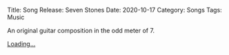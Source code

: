 Title: Song Release: Seven Stones
Date: 2020-10-17
Category: Songs
Tags: Music

An original guitar composition in the odd meter of 7.

<script src="https://gumroad.com/js/gumroad-embed.js"></script>
<div class="gumroad-product-embed"><a href="https://gumroad.com/l/PzSUc">Loading...</a></div>
